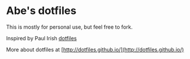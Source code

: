 # Abe's dotfiles

This is mostly for personal use, but feel free to fork.

Inspired by Paul Irish [dotfiles](https://github.com/paulirish/dotfiles)

More about dotfiles at [http://dotfiles.github.io/](http://dotfiles.github.io/)
